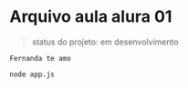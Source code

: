 <h1> Arquivo aula alura 01 </h1>

> status do projeto: em desenvolvimento 

```
Fernanda te amo
```

```
node app.js

```

